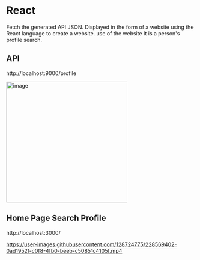 # React 

Fetch the generated API JSON. Displayed in the form of a website using the React language to create a website. use of the website It is a person's profile search.
## API 
http://localhost:9000/profile


<img width="322" alt="image" src="https://user-images.githubusercontent.com/128724775/228578474-5a8004bd-f54d-4051-a31c-4a9ca63e71dd.png">

## Home Page Search Profile

http://localhost:3000/

https://user-images.githubusercontent.com/128724775/228569402-0ad1952f-c0f8-4fb0-beeb-c50851c4105f.mp4

